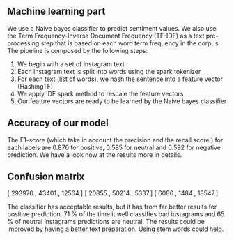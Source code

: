 ## Machine learning part

We use a Naive bayes classifier to predict sentiment values. 
We also use the Term Frequency-Inverse Document Frequency (TF-IDF) as a text pre-processing step that is based on each word term frequency in the corpus. The pipeline is composed by the following steps:

1) We begin with a set of instagram text
2) Each instagram text is split into words using the spark tokenizer
3) For each text (list of words), we hash the sentence into a feature vector (HashingTF)
4) We apply IDF spark method to rescale the feature vectors
5) Our feature vectors are ready to be learned by the Naive bayes classifier 

## Accuracy of our model

The F1-score (which take in account the precision and the recall score ) for each labels are 0.876 for positive, 0.585 for neutral and 0.592 for negative prediction.
We have a look now at the results more in details.

## Confusion matrix

[ 293970.,   43401.,   12564.]
[  20855.,   50214.,    5337.]
[   6086.,    1484.,   18547.]

The classifier has acceptable results, but it has from far better results for positive prediction.
71 % of the time it well classifies bad instagrams and 65 % of neutral instagrams predictions are neutral. The results could be improved by having a better text preparation. Using stem words could help.